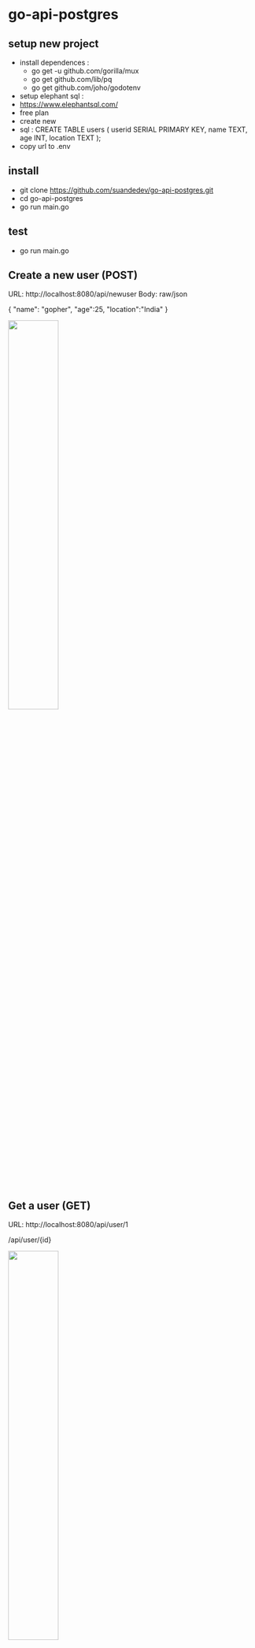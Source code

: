 # go-api-postgres

## setup new project
- install dependences :
  - go get -u github.com/gorilla/mux
  - go get github.com/lib/pq
  - go get github.com/joho/godotenv
 - setup elephant sql :
  - https://www.elephantsql.com/
  - free plan
  - create new
  - sql : CREATE TABLE users (
    userid SERIAL PRIMARY KEY,
    name TEXT,
    age INT,
    location TEXT
);
  - copy url to .env

## install
- git clone https://github.com/suandedev/go-api-postgres.git
- cd go-api-postgres
- go run main.go

## test 
- go run main.go

## Create a new user (POST)
URL: http://localhost:8080/api/newuser
Body: raw/json

{
    "name": "gopher",
    "age":25,
    "location":"India"
}

<img width="45%" src="https://github.com/suandedev/go-api-postgres/blob/main/Screenshot%202022-07-03%20093219.png?raw=true">

## Get a user (GET)
URL: http://localhost:8080/api/user/1

/api/user/{id}

<img width="45%" src="https://github.com/suandedev/go-api-postgres/blob/main/Screenshot%202022-07-03%20093424.png?raw=true">

## Get all user (GET)
URL: http://localhost:8080/api/user

<img width="45%" src="https://github.com/suandedev/go-api-postgres/blob/main/Screenshot%202022-07-03%20093511.png?raw=true">

## Update a user (PUT)
URL: http://localhost:8080/api/user/1
Body: raw/json

{
    "name": "golang gopher",
    "age":24,
    "location":"Hyderabad, India"
}

<img width="45%" src="https://github.com/suandedev/go-api-postgres/blob/main/Screenshot%202022-07-03%20093559.png?raw=true">

## Delete a user (DELETE)
URL: http://localhost:8080/api/deleteuser/1

<img width="45%" src="https://github.com/suandedev/go-api-postgres/blob/main/Screenshot%202022-07-03%20093641.png?raw=true">
